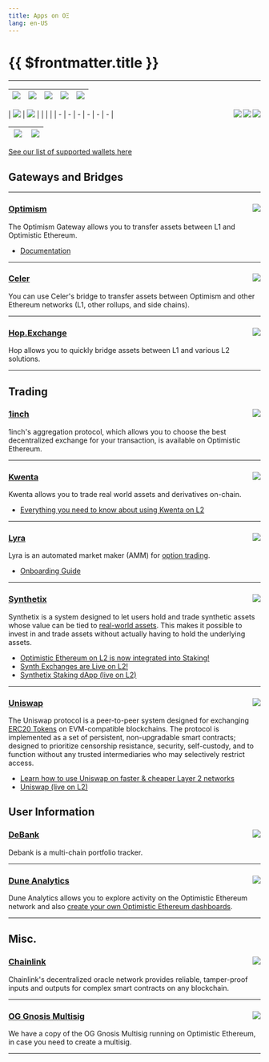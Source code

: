 ```yaml
---
title: Apps on OΞ
lang: en-US
---
```


# {{ $frontmatter.title }}


--- 


| [<img src="../../assets/logos/optimism.svg" class="logo">](#optimism) | [<img src="../../assets/logos/uniswap.png" class="logo">](#uniswap) | [<img src="../../assets/logos/synthetix.png" class="logo">](#synthetix) | [<img src="../../assets/logos/chainlink-logo.png" class="logo">](#chainlink) | [<img src="../../assets/logos/lyra.png" class="logo">](#lyra) |
| - | - | - | - | - |


| [<img src="../../assets/logos/hop_logo.png" class="logo">](#hop-exchange) | [<img src="../../assets/logos/1inch.png" class="logo">](#_1inch) | [<img src="../../assets/logos/kwenta.jpeg" class="logo" align="right">](#kwenta) | [<img src="../../assets/logos/gnosis.png" class="logo" align="right">](#og-gnosis-multisig) | [<img src="../../assets/logos/debank.png" class="logo" align="right">](#debank) |
| - | - | - | - | - | - |


| [<img src="../../assets/logos/celer.png" class="logo" align="right">](#celer) | [<img src="../../assets/logos/dune-square.png" class="logo" align="right">](#dune-analytics) | 
| - | - |





[See our list of supported wallets here](/docs/users/wallets.html)

## Gateways and Bridges

---

### [Optimism <img src="../../assets/logos/optimism.svg" class="logo" align="right">](https://gateway.optimism.io/)

The Optimism Gateway allows you to transfer assets between L1 and Optimistic Ethereum.

* [Documentation](/docs/users/gateway.html)

---

### [Celer <img src="../../assets/logos/celer.png" class="logo" align="right">](https://cbridge.celer.network/#/)

You can use Celer's bridge to transfer assets between Optimism and other Ethereum
networks (L1, other rollups, and side chains).

---

### [Hop.Exchange <img src="../../assets/logos/hop_logo.png" class="logo" align="right">](https://app.hop.exchange/send?sourceNetwork=ethereum&destNetwork=optimism)

Hop allows you to quickly bridge assets between L1 and various L2 solutions.

---


## Trading

### [1inch <img src="../../assets/logos/1inch.png" class="logo" align="right">](https://help.1inch.io/en/articles/5468238-optimism-how-to-use-1inch-on-optimistic-ethereum)

1inch's aggregation protocol, which allows you to choose the best decentralized exchange for your
transaction, is available on Optimistic Ethereum.

---

### [Kwenta <img src="../../assets/logos/kwenta.jpeg" class="logo" align="right">](https://kwenta.io/)

Kwenta allows you to trade real world assets and derivatives on-chain.

* [Everything you need to know about using Kwenta on L2](https://blog.kwenta.io/everything-you-need-to-know-about-using-kwenta-on-l2/)

---

### [Lyra <img src="../../assets/logos/lyra.png" class="logo" align="right">](https://www.lyra.finance/)

Lyra is an automated market maker (AMM) for [option 
trading](https://www.lyra.finance/files/whitepaper.pdf). 


* [Onboarding Guide](https://blog.lyra.finance/onboarding-guide/)

---

### [Synthetix <img src="../../assets/logos/synthetix.png" class="logo" align="right">](https://staking.synthetix.io/)

Synthetix is a system designed to let users hold and trade synthetic assets whose value can be tied to
[real-world assets](https://docs.synthetix.io/tokens/list).
This makes it possible to invest in and trade assets without actually having to hold the underlying assets.

* [Optimistic Ethereum on L2 is now integrated into Staking!](https://blog.synthetix.io/oe-integrated-into-staking/)
* [Synth Exchanges are Live on L2!](https://blog.synthetix.io/synth-exchanges-are-live-on-l2/)
* [Synthetix Staking dApp (live on L2)](https://staking.synthetix.io/)




---

### [Uniswap <img src="../../assets/logos/uniswap.png" class="logo" align="right">](https://uniswap.org/)



The Uniswap protocol is a peer-to-peer system designed for exchanging [ERC20 Tokens](https://ethereum.org/en/developers/docs/standards/tokens/erc-20/) on EVM-compatible blockchains.
The protocol is implemented as a set of persistent, non-upgradable smart contracts; designed to prioritize censorship resistance, security, self-custody, and to function without any trusted intermediaries who may selectively restrict access.

* [Learn how to use Uniswap on faster & cheaper Layer 2 networks](https://help.uniswap.org/en/collections/3033942-layer-2)
* [Uniswap (live on L2)](https://app.uniswap.org/#/swap)



## User Information


### [DeBank <img src="../../assets/logos/debank.png" class="logo" align="right">](https://debank.com/)

Debank is a multi-chain portfolio tracker.

---

### [Dune Analytics <img src="../../assets/logos/dune-square.png" class="logo" align="right">](https://duneanalytics.com/Marcov/Optimism-Ethereum)

Dune Analytics allows you to explore activity on the Optimistic Ethereum network and also 
[create your own Optimistic Ethereum dashboards](https://docs.duneanalytics.com/#queries).

---


## Misc.

### [Chainlink <img src="../../assets/logos/chainlink-logo.png" class="logo" align="right">](https://chain.link/)

Chainlink's decentralized oracle network provides reliable, tamper-proof inputs and outputs for complex smart contracts on any blockchain.

---

### [OG Gnosis Multisig<img src="../../assets/logos/gnosis.png" class="logo" align="right">](https://ogg.scopelift.co/)

We have a copy of the OG Gnosis Multisig running on Optimistic Ethereum, in case you need to
create a multisig.

---


